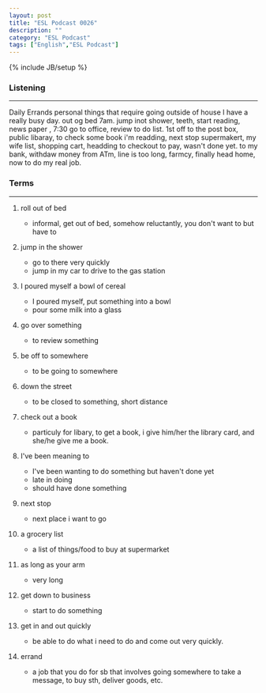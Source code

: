 ```yaml
---
layout: post
title: "ESL Podcast 0026"
description: ""
category: "ESL Podcast"
tags: ["English","ESL Podcast"]
---
```

{% include JB/setup %}

### Listening
-----
Daily Errands
personal things that require going outside of house
I have a really busy day. out og bed 7am. jump inot shower, teeth, start reading, news paper , 7:30 go to office, review to do list. 1st off to the post box, public libaray, to check some book i'm readding, next stop supermakert, my wife list, shopping cart, headding to checkout to pay, wasn't done yet. to my bank, withdaw money from ATm, line is too long, farmcy, finally head home, now to do my real job. 

### Terms
--------
1. roll out of bed
    * informal, get out of bed, somehow reluctantly, you don't want to but have to
2. jump in the shower
    * go to there very quickly
    * jump in my car to drive to the gas station
3. I poured myself a bowl of cereal
    * I poured myself, put something into a bowl
    * pour some milk into a glass
4. go over something
    * to review something
5. be off to somewhere
    * to be going to somewhere
6. down the street
    * to be closed to something, short distance
7. check out a book
    * particuly for libary, to get a book, i give him/her the library card, and she/he give me a book. 
8. I've been meaning to
    * I've been wanting to do something but haven't done yet
    * late in doing
    * should have done something
9. next stop
    * next place i want to go
10. a grocery list
    * a list of things/food to buy at supermarket
11. as long as your arm
    * very long
12. get down to business
    * start to do something
13. get in and out quickly
    * be able to do what i need to do and come out very quickly.

14. errand
    * a job that you do for sb that involves going somewhere to take a message, to buy sth, deliver goods, etc.
